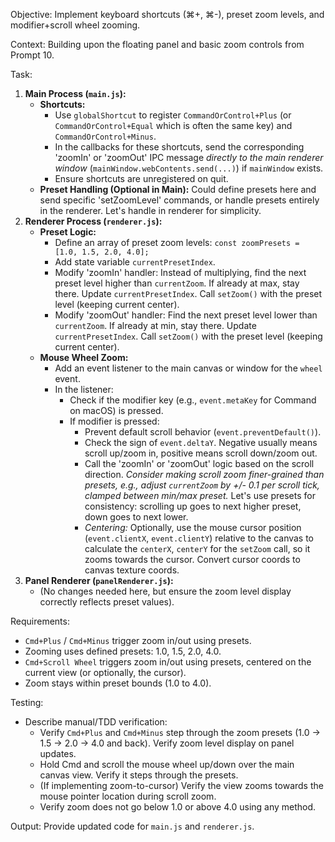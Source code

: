 Objective: Implement keyboard shortcuts (⌘+, ⌘-), preset zoom levels, and modifier+scroll wheel zooming.

Context: Building upon the floating panel and basic zoom controls from Prompt 10.

Task:
1.  **Main Process (`main.js`):**
    * **Shortcuts:**
        * Use `globalShortcut` to register `CommandOrControl+Plus` (or `CommandOrControl+Equal` which is often the same key) and `CommandOrControl+Minus`.
        * In the callbacks for these shortcuts, send the corresponding 'zoomIn' or 'zoomOut' IPC message *directly to the main renderer window* (`mainWindow.webContents.send(...)`) if `mainWindow` exists.
        * Ensure shortcuts are unregistered on quit.
    * **Preset Handling (Optional in Main):** Could define presets here and send specific 'setZoomLevel' commands, or handle presets entirely in the renderer. Let's handle in renderer for simplicity.
2.  **Renderer Process (`renderer.js`):**
    * **Preset Logic:**
        * Define an array of preset zoom levels: `const zoomPresets = [1.0, 1.5, 2.0, 4.0];`
        * Add state variable `currentPresetIndex`.
        * Modify 'zoomIn' handler: Instead of multiplying, find the next preset level higher than `currentZoom`. If already at max, stay there. Update `currentPresetIndex`. Call `setZoom()` with the preset level (keeping current center).
        * Modify 'zoomOut' handler: Find the next preset level lower than `currentZoom`. If already at min, stay there. Update `currentPresetIndex`. Call `setZoom()` with the preset level (keeping current center).
    * **Mouse Wheel Zoom:**
        * Add an event listener to the main canvas or window for the `wheel` event.
        * In the listener:
            * Check if the modifier key (e.g., `event.metaKey` for Command on macOS) is pressed.
            * If modifier is pressed:
                * Prevent default scroll behavior (`event.preventDefault()`).
                * Check the sign of `event.deltaY`. Negative usually means scroll up/zoom in, positive means scroll down/zoom out.
                * Call the 'zoomIn' or 'zoomOut' logic based on the scroll direction. *Consider making scroll zoom finer-grained than presets, e.g., adjust `currentZoom` by +/- 0.1 per scroll tick, clamped between min/max preset.* Let's use presets for consistency: scrolling up goes to next higher preset, down goes to next lower.
                * *Centering:* Optionally, use the mouse cursor position (`event.clientX`, `event.clientY`) relative to the canvas to calculate the `centerX`, `centerY` for the `setZoom` call, so it zooms towards the cursor. Convert cursor coords to canvas texture coords.
3.  **Panel Renderer (`panelRenderer.js`):**
    * (No changes needed here, but ensure the zoom level display correctly reflects preset values).

Requirements:
* `Cmd+Plus` / `Cmd+Minus` trigger zoom in/out using presets.
* Zooming uses defined presets: 1.0, 1.5, 2.0, 4.0.
* `Cmd+Scroll Wheel` triggers zoom in/out using presets, centered on the current view (or optionally, the cursor).
* Zoom stays within preset bounds (1.0 to 4.0).

Testing:
* Describe manual/TDD verification:
    * Verify `Cmd+Plus` and `Cmd+Minus` step through the zoom presets (1.0 -> 1.5 -> 2.0 -> 4.0 and back). Verify zoom level display on panel updates.
    * Hold Cmd and scroll the mouse wheel up/down over the main canvas view. Verify it steps through the presets.
    * (If implementing zoom-to-cursor) Verify the view zooms towards the mouse pointer location during scroll zoom.
    * Verify zoom does not go below 1.0 or above 4.0 using any method.

Output: Provide updated code for `main.js` and `renderer.js`.
